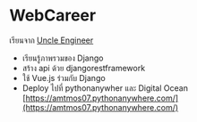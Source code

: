 # WebCareer

เรียนจาก [Uncle Engineer](https://www.facebook.com/UncleEngineer) 

- เรียนรู้ภาพรวมของ Django
- สร้าง api ด้วย djangorestframework
- ใช้ Vue.js ร่วมกับ Django
- Deploy ไปที่ pythonanywher และ Digital Ocean [https://amtmos07.pythonanywhere.com/](https://amtmos07.pythonanywhere.com/)

